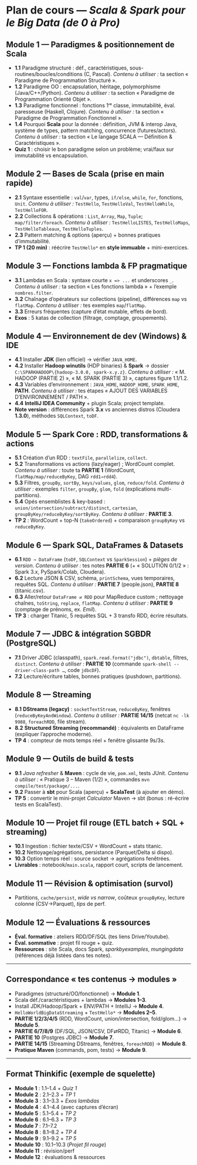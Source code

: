 
# Plan de cours — *Scala & Spark pour le Big Data (de 0 à Pro)*

## Module 1 — Paradigmes & positionnement de Scala

* **1.1** Paradigme structuré : déf., caractéristiques, sous-routines/boucles/conditions (C, Pascal).
  *Contenu à utiliser :* ta section « Paradigme de Programmation Structuré ».
* **1.2** Paradigme OO : encapsulation, héritage, polymorphisme (Java/C++/Python).
  *Contenu à utiliser :* ta section « Paradigme de Programmation Orienté Objet ».
* **1.3** Paradigme fonctionnel : fonctions 1ʳᵉ classe, immutabilité, éval. paresseuse (Haskell, Clojure).
  *Contenu à utiliser :* ta section « Paradigme de Programmation Fonctionnel ».
* **1.4** Pourquoi **Scala** pour la donnée : définition, JVM & interop Java, système de types, pattern matching, concur­rence (futures/actors).
  *Contenu à utiliser :* ta section « Le langage SCALA — Définition & Caractéristiques ».
* **Quiz 1** : choisir le bon paradigme selon un problème; vrai/faux sur immutabilité vs encapsulation.

## Module 2 — Bases de Scala (prise en main rapide)

* **2.1** Syntaxe essentielle : `val`/`var`, types, `if/else`, `while`, `for`, fonctions, `Unit`.
  *Contenu à utiliser :* `TestHello`, `TestHelloVal`, `TestHelloWhile`, `TestHelloFOR`.
* **2.2** Collections & opérations : `List`, `Array`, `Map`, `Tuple`; `map/filter/foreach`.
  *Contenu à utiliser :* `TestHelloLISTES`, `TestHelloMaps`, `TestHelloTableaux`, `TestHelloTuples`.
* **2.3** Pattern matching & options (aperçu) + bonnes pratiques d’immutabilité.
* **TP 1 (20 min)** : réécrire `TestHello*` en **style immuable** + mini-exercices.

## Module 3 — Fonctions lambda & FP pragmatique

* **3.1** Lambdas en Scala : syntaxe courte `x => ...` et underscores `_`.
  *Contenu à utiliser :* ta section « Les fonctions lambda » + l’exemple `nombres.filter`.
* **3.2** Chaînage d’opérateurs sur collections (pipeline), différences `map` vs `flatMap`.
  *Contenu à utiliser :* tes exemples `map`/`flatMap`.
* **3.3** Erreurs fréquentes (capture d’état mutable, effets de bord).
* **Exos** : 5 katas de collection (filtrage, comptage, groupements).

## Module 4 — Environnement de dev (Windows) & IDE

* **4.1** Installer **JDK** (lien officiel) → vérifier `JAVA_HOME`.
* **4.2** Installer **Hadoop winutils** (HDP binaries) & **Spark** → dossier `C:\SPARKHADOOP\{hadoop-3.0.0, spark-x.y.z}`.
  *Contenu à utiliser :* « M. HADOOP (PARTIE 2) », « M. SPARK (PARTIE 3) », captures figure 1.1/1.2.
* **4.3** Variables d’environnement : `JAVA_HOME`, `HADOOP_HOME`, `SPARK_HOME`, **PATH**.
  *Contenu à utiliser :* tes étapes « AJOUT DES VARIABLES D’ENVIRONNEMENT / PATH ».
* **4.4** **IntelliJ IDEA Community** + plugin Scala; project template.
* **Note version** : différences Spark **3.x** vs anciennes distros (Cloudera **1.3.0**), méthodes `SQLContext`, `toDF`.

## Module 5 — Spark Core : RDD, transformations & actions

* **5.1** Création d’un RDD : `textFile`, `parallelize`, `collect`.
* **5.2** Transformations vs actions (lazy/eager) ; WordCount complet.
  *Contenu à utiliser :* toute ta **PARTIE 1** (WordCount, `flatMap/map/reduceByKey`, DAG `rdd1→rdd4`).
* **5.3** Filtres, `groupBy`, `sortBy`, `keys/values`, `glom`, `reduce/fold`.
  *Contenu à utiliser :* exemples `filter`, `groupBy`, `glom`, `fold` (explications multi-partitions).
* **5.4** Opés ensemblistes & key-based : `union/intersection/subtract/distinct`, `cartesian`, `groupByKey/reduceByKey/sortByKey`.
  *Contenu à utiliser :* **PARTIE 3**.
* **TP 2** : WordCount + top-N (`takeOrdered`) + comparaison `groupByKey` vs `reduceByKey`.

## Module 6 — Spark SQL, DataFrames & Datasets

* **6.1** `RDD → DataFrame` (`toDF`, `SQLContext` vs `SparkSession`) + *pièges de version*.
  *Contenu à utiliser :* tes notes **PARTIE 6** (+ « SOLUTION 0/1/2 » : Spark 3.x, PySpark/Colab, Cloudera).
* **6.2** Lecture JSON & CSV, schéma, `printSchema`, vues temporaires, requêtes SQL.
  *Contenu à utiliser :* **PARTIE 7** (people.json), **PARTIE 8** (titanic.csv).
* **6.3** Aller/retour `DataFrame ⇄ RDD` pour MapReduce custom ; nettoyage chaînes, `toString`, `replace`, `flatMap`.
  *Contenu à utiliser :* **PARTIE 9** (comptage de prénoms, ex. *Emil*).
* **TP 3** : charger Titanic, 5 requêtes SQL + 3 transfo RDD, écrire résultats.

## Module 7 — JDBC & intégration SGBDR (PostgreSQL)

* **7.1** Driver JDBC (classpath), `spark.read.format("jdbc")`, `dbtable`, filtres, `distinct`.
  *Contenu à utiliser :* **PARTIE 10** (commande `spark-shell --driver-class-path …`, code `jdbcDF`).
* **7.2** Lecture/écriture tables, bonnes pratiques (pushdown, partitions).

## Module 8 — Streaming

* **8.1** **DStreams (legacy)** : `socketTextStream`, `reduceByKey`, fenêtres (`reduceByKeyAndWindow`).
  *Contenu à utiliser :* **PARTIE 14/15** (netcat `nc -lk 9988`, `foreachRDD`, file stream).
* **8.2** **Structured Streaming (recommandé)** : équivalents en DataFrame (expliquer l’approche moderne).
* **TP 4** : compteur de mots temps réel + fenêtre glissante 9s/3s.

## Module 9 — Outils de build & tests

* **9.1** *Java refresher* & **Maven** : cycle de vie, `pom.xml`, tests JUnit.
  *Contenu à utiliser :* « Pratique 3 – Maven (1/2) », commandes `mvn compile/test/package/...`.
* **9.2** Passer à **sbt** pour Scala (aperçu) + **ScalaTest** (à ajouter en démo).
* **TP 5** : convertir le mini-projet *Calculator* Maven → sbt (bonus : ré-écrire tests en ScalaTest).

## Module 10 — Projet fil rouge (ETL batch + SQL + streaming)

* **10.1** Ingestion : fichier texte/CSV + WordCount + stats titanic.
* **10.2** Nettoyage/agrégations, persistance (Parquet/Delta si dispo).
* **10.3** Option temps réel : source socket → agrégations fenêtrées.
* **Livrables** : notebook/`main.scala`, rapport court, scripts de lancement.

## Module 11 — Révision & optimisation (survol)

* Partitions, `cache/persist`, *wide vs narrow*, coûteux `groupByKey`, lecture colonne (CSV→Parquet), *tips* de perf.

## Module 12 — Évaluations & ressources

* **Éval. formative** : ateliers RDD/DF/SQL (tes liens Drive/Youtube).
* **Éval. sommative** : projet fil rouge + quiz.
* **Ressources** : site Scala, docs Spark, *sparkbyexamples*, *mungingdata* (références déjà listées dans tes notes).

---

## Correspondance « tes contenus → modules »

* Paradigmes (structuré/OO/fonctionnel) → **Module 1**.
* Scala déf./caractéristiques + lambdas → **Modules 1–3**.
* Install JDK/Hadoop/Spark + ENV/PATH + IntelliJ → **Module 4**.
* `HelloWorldBigDataStreaming` + `TestHello*` → **Modules 2–5**.
* **PARTIE 1/2/3/4/5** (RDD, WordCount, union/intersection, fold/glom…) → **Module 5**.
* **PARTIE 6/7/8/9** (DF/SQL, JSON/CSV, DF⇄RDD, Titanic) → **Module 6**.
* **PARTIE 10** (Postgres JDBC) → **Module 7**.
* **PARTIE 14/15** (Streaming DStreams, fenêtres, `foreachRDD`) → **Module 8**.
* **Pratique Maven** (commands, pom, tests) → **Module 9**.

---

## Format Thinkific (exemple de squelette)

* **Module 1** : 1.1–1.4 + *Quiz 1*
* **Module 2** : 2.1–2.3 + *TP 1*
* **Module 3** : 3.1–3.3 + *Exos lambdas*
* **Module 4** : 4.1–4.4 (avec captures d’écran)
* **Module 5** : 5.1–5.4 + *TP 2*
* **Module 6** : 6.1–6.3 + *TP 3*
* **Module 7** : 7.1–7.2
* **Module 8** : 8.1–8.2 + *TP 4*
* **Module 9** : 9.1–9.2 + *TP 5*
* **Module 10** : 10.1–10.3 (*Projet fil rouge*)
* **Module 11** : révision/perf
* **Module 12** : évaluations & ressources

